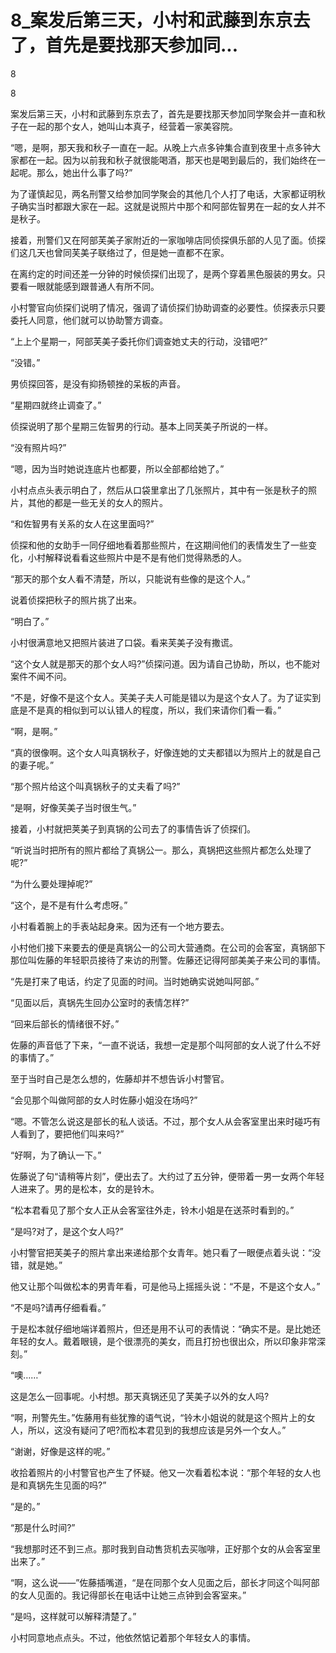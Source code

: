 # 8_案发后第三天，小村和武藤到东京去了，首先是要找那天参加同...

8

8

案发后第三天，小村和武藤到东京去了，首先是要找那天参加同学聚会并一直和秋子在一起的那个女人，她叫山本真子，经营着一家美容院。

“嗯，是啊，那天我和秋子一直在一起。从晚上六点多钟集合直到夜里十点多钟大家都在一起。因为以前我和秋子就很能喝酒，那天也是喝到最后的，我们始终在一起呢。那么，她出什么事了吗?”

为了谨慎起见，两名刑警又给参加同学聚会的其他几个人打了电话，大家都证明秋子确实当时都跟大家在一起。这就是说照片中那个和阿部佐智男在一起的女人并不是秋子。

接着，刑警们又在阿部芙美子家附近的一家咖啡店同侦探俱乐部的人见了面。侦探们这几天也曾同芙美子联络过了，但是她一直都不在家。

在离约定的时间还差一分钟的时候侦探们出现了，是两个穿着黑色服装的男女。只要看一眼就能感到跟普通人有所不同。

小村警官向侦探们说明了情况，强调了请侦探们协助调查的必要性。侦探表示只要委托人同意，他们就可以协助警方调查。

“上上个星期一，阿部芙美子委托你们调查她丈夫的行动，没错吧?”

“没错。”

男侦探回答，是没有抑扬顿挫的呆板的声音。

“星期四就终止调查了。”

侦探说明了那个星期三佐智男的行动。基本上同芙美子所说的一样。

“没有照片吗?”

“嗯，因为当时她说连底片也都要，所以全部都给她了。”

小村点点头表示明白了，然后从口袋里拿出了几张照片，其中有一张是秋子的照片，其他的都是一些无关的女人的照片。

“和佐智男有关系的女人在这里面吗?”

侦探和他的女助手一同仔细地看着那些照片，在这期间他们的表情发生了一些变化，小村解释说看看这些照片中是不是有他们觉得熟悉的人。

“那天的那个女人看不清楚，所以，只能说有些像的是这个人。”

说着侦探把秋子的照片挑了出来。

“明白了。”

小村很满意地又把照片装进了口袋。看来芙美子没有撒谎。

“这个女人就是那天的那个女人吗?”侦探问道。因为请自己协助，所以，也不能对案件不闻不问。

“不是，好像不是这个女人。芙美子夫人可能是错以为是这个女人了。为了证实到底是不是真的相似到可以认错人的程度，所以，我们来请你们看一看。”

“啊，是啊。”

“真的很像啊。这个女人叫真锅秋子，好像连她的丈夫都错以为照片上的就是自己的妻子呢。”

“那个照片给这个叫真锅秋子的丈夫看了吗?”

“是啊，好像芙美子当时很生气。”

接着，小村就把荚美子到真锅的公司去了的事情告诉了侦探们。

“听说当时把所有的照片都给了真锅公一。那么，真锅把这些照片都怎么处理了呢?”

“为什么要处理掉呢?”

“这个，是不是有什么考虑呀。”

小村看着腕上的手表站起身来。因为还有一个地方要去。

小村他们接下来要去的便是真锅公一的公司大营通商。在公司的会客室，真锅部下那位叫佐藤的年轻职员接待了来访的刑警。佐藤还记得阿部美美子来公司的事情。

“先是打来了电话，约定了见面的时间。当时她确实说她叫阿部。”

“见面以后，真锅先生回办公室时的表情怎样?”

“回来后部长的情绪很不好。”

佐藤的声音低了下来，“一直不说话，我想一定是那个叫阿部的女人说了什么不好的事情了。”

至于当时自己是怎么想的，佐藤却并不想告诉小村警官。

“会见那个叫做阿部的女人时佐藤小姐没在场吗?”

“嗯。不管怎么说这是部长的私人谈话。不过，那个女人从会客室里出来时碰巧有人看到了，要把他们叫来吗?”

“好啊，为了确认一下。”

佐藤说了句“请稍等片刻”，便出去了。大约过了五分钟，便带着一男一女两个年轻人进来了。男的是松本，女的是铃木。

“松本君看见了那个女人正从会客室往外走，铃木小姐是在送茶时看到的。”

“是吗?对了，是这个女人吗?”

小村警官把芙美子的照片拿出来递给那个女青年。她只看了一眼便点着头说：“没错，就是她。”

他又让那个叫做松本的男青年看，可是他马上摇摇头说：“不是，不是这个女人。”

“不是吗?请再仔细看看。”

于是松本就仔细地端详着照片，但还是用不认可的表情说：“确实不是。是比她还年轻的女人。戴着眼镜，是个很漂亮的美女，而且打扮也很出众，所以印象非常深刻。”

“噢……”

这是怎么一回事呢。小村想。那天真锅还见了芙美子以外的女人吗?

“啊，刑警先生。”佐藤用有些犹豫的语气说，“铃木小姐说的就是这个照片上的女人，所以，这没有疑问了吧?而松本君见到的我想应该是另外一个女人。”

“谢谢，好像是这样的呢。”

收拾着照片的小村警官也产生了怀疑。他又一次看着松本说：“那个年轻的女人也是和真锅先生见面的吗?”

“是的。”

“那是什么时间?”

“我想那时还不到三点。那时我到自动售货机去买咖啡，正好那个女的从会客室里出来了。”

“啊，这么说——”佐藤插嘴道，“是在同那个女人见面之后，部长才同这个叫阿部的女人见面的。我记得部长在电话中让她三点钟到会客室来。”

“是吗，这样就可以解释清楚了。”

小村同意地点点头。不过，他依然惦记着那个年轻女人的事情。